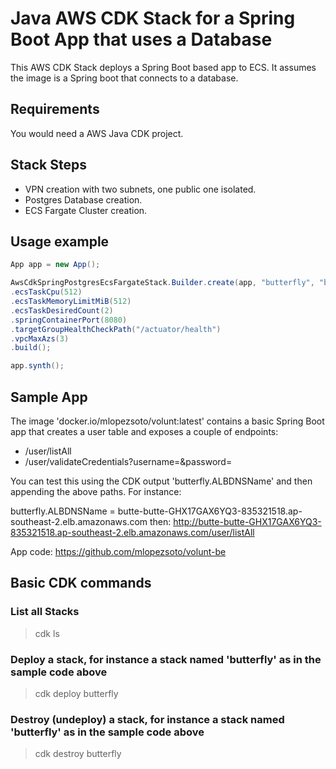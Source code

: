 # Java AWS CDK Stack for a Spring Boot App that uses a Database
This AWS CDK Stack deploys a Spring Boot based app to ECS. It assumes the image is a Spring boot that connects to a database.

## Requirements
You would need a AWS Java CDK project.

## Stack Steps
* VPN creation with two subnets, one public one isolated.
* Postgres Database creation. 
* ECS Fargate Cluster creation.


## Usage example

```java
App app = new App();

AwsCdkSpringPostgresEcsFargateStack.Builder.create(app, "butterfly", "butterflydb", "butter", "flyingbutter", "docker.io/mlopezsoto/volunt:latest")
.ecsTaskCpu(512)
.ecsTaskMemoryLimitMiB(512)
.ecsTaskDesiredCount(2)
.springContainerPort(8080)
.targetGroupHealthCheckPath("/actuator/health")
.vpcMaxAzs(3)
.build();

app.synth();
```

## Sample App
The image 'docker.io/mlopezsoto/volunt:latest' contains a basic Spring Boot app that creates a user table
and exposes a couple of endpoints:

- /user/listAll
- /user/validateCredentials?username=<username>&password=<password>

You can test this using the CDK output 'butterfly.ALBDNSName' and then appending the above paths.
For instance:

butterfly.ALBDNSName = butte-butte-GHX17GAX6YQ3-835321518.ap-southeast-2.elb.amazonaws.com
then: http://butte-butte-GHX17GAX6YQ3-835321518.ap-southeast-2.elb.amazonaws.com/user/listAll

App code: https://github.com/mlopezsoto/volunt-be

## Basic CDK commands
### List all Stacks
> cdk ls
### Deploy a stack, for instance a stack named 'butterfly' as in the sample code above
> cdk deploy butterfly
### Destroy (undeploy) a stack, for instance a stack named 'butterfly' as in the sample code above
> cdk destroy butterfly